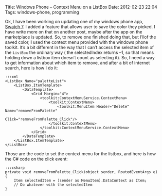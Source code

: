 Title: Windows Phone – Context Menu on a ListBox
Date: 2012-02-23 22:04
Tags: windows-phone, programming

Ok, I have been working on updating one of my windows phone app,
[Swatch 7][link1]. I added a feature that allows user to save the color they
picked. I have write more on that on another post, maybe after the app
on the marketplace is updated. So, to remove one finished doing that,
but I’llof the saved color, I used the context menu provided with the
windows phone toolkit. It’s a bit different in the way that I can’t
access the selected item of the `ListBox` the ordinary way ( the
selectedIndex returns –1, so that means holding down a listbox item
doesn’t count as selecting it). So, I need a way to get information
about which item to remove, and after a bit of internet search, here is
how I do it:

    :::xml
    <ListBox Name="paletteList">
        <ListBox.ItemTemplate>
            <DataTemplate>
                <Grid Margin="4">
                    <toolkit:ContextMenuService.ContextMenu>
                        <toolkit:ContextMenu>
                            <toolkit:MenuItem Header="Delete" Name="removeFromPalette"
                                            Click="removeFromPalette_Click"/>
                        </toolkit:ContextMenu>
                    </toolkit:ContextMenuService.ContextMenu>
                </Grid>
            </DataTemplate>
        </ListBox.ItemTemplate>
    </ListBox>

Those are the code to set the context menu for the listbox, and here is
how the C# code on the click event:

    :::csharp
    private void removeFromPalette_Click(object sender, RoutedEventArgs e)
    {
        Item selectedItem = (sender as MenuItem).DataContext as Item;
        // Do whatever with the selectedItem
    }

[link1]: http://www.windowsphone.com/en-US/apps/dca01efc-aaf9-4785-a165-642d8b8def34
